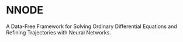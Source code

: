 # NNODE
A Data-Free Framework for Solving Ordinary Differential Equations and Refining Trajectories with Neural Networks.
